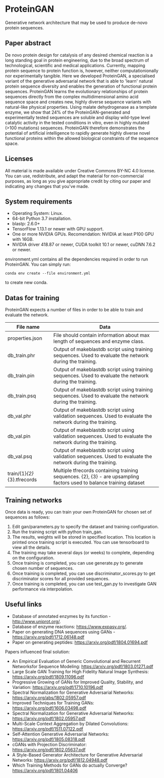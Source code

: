 # ProteinGAN
Generative network architecture that may be used to produce de-novo protein sequences.

## Paper abstract
De novo protein design for catalysis of any desired chemical reaction is a long standing goal in protein engineering, due to the broad spectrum of technological, scientific and medical applications. Currently, mapping protein sequence to protein function is, however, neither computationionally nor experimentally tangible. Here we developed ProteinGAN, a specialised variant of the generative adversarial network that is able to 'learn' natural protein sequence diversity and enables the generation of functional protein sequences. ProteinGAN learns the evolutionary relationships of protein sequences directly from the complex multidimensional amino acid sequence space and creates new, highly diverse sequence variants with natural-like physical properties. Using malate dehydrogenase as a template enzyme, we show that 24% of the ProteinGAN-generated and experimentally tested sequences are soluble and display wild-type level catalytic activity in the tested conditions in vitro, even in highly mutated (>100 mutations) sequences. ProteinGAN therefore demonstrates the potential of artificial intelligence to rapidly generate highly diverse novel functional proteins within the allowed biological constraints of the sequence space.


## Licenses

All material is made available under Creative Commons BY-NC 4.0 license. You can use, redistribute, 
and adapt the material for non-commercial purposes, as long as you give appropriate credit by citing our paper 
and indicating any changes that you've made.

## System requirements
- Operating System: Linux.
- 64-bit Python 3.7 installation.
- blastp: 2.6.0+
- TensorFlow 1.13.1 or newer with GPU support.
- One or more NVIDIA GPUs. Recomendation: NVIDIA at least P100 GPU with 16GB.
- NVIDIA driver 418.87 or newer, CUDA toolkit 10.1 or newer, cuDNN 7.6.2 or newer.

environment.yml contains all the dependencies required in order to run ProteinGAN. You can simply run:

`conda env create --file environment.yml`

to create new conda. 



## Datas for training
ProteinGAN expects a number of files in order to be able to train and evaluate the network.

|  File name  |   Data |
|---|---|
| properties.json | File should contain information about max length of sequences and enzyme class.|
| db_train.phr | Output of makeblastdb script using training sequences. Used to evaluate the network during the training. | 
| db_train.pin | Output of makeblastdb script using training sequences. Used to evaluate the network during the training. |  
| db_train.psq | Output of makeblastdb script using training sequences. Used to evaluate the network during the training. |  
| db_val.phr | Output of makeblastdb script using validation sequences. Used to evaluate the network during the training. | 
| db_val.pin | Output of makeblastdb script using validation sequences. Used to evaluate the network during the training. | 
| db_val.psq | Output of makeblastdb script using validation sequences. Used to evaluate the network during the training. | 
| train/{1}_{2}_{3}.tfrecords | Multiple tfrecords containing training sequences. {2}, {3} - are upsampling factors used to balance training dataset | 


## Training networks
Once data is ready, you can train your own ProteinGAN for chosen set of sequences as follows:

1. Edit gan/parameters.py to specify the dataset and training configuration.
2. Run the training script with python train_gan.
3. The results, weights will be stored in specified location.
This location is printed once training script is executed. You can use tensorboard to view all the details.
4. The training may take several days (or weeks) to complete, depending on the configuration.
5. Once training is completed, you can use generate.py to generate chosen number of sequences.
6. Once training is completed, you can use discriminator_scores.py to get discriminator scores for all provided sequences.
7. Once training is completed, you can use test_gan.py to investigate GAN performance via interpolation. 


## Useful links

- Database of annotated enzymes by its function - http://www.uniprot.org/. 
- Database of enzyme reactions: https://www.expasy.org/.
- Paper on generating DNA sequences using GANs - https://arxiv.org/pdf/1712.06148.pdf
- Paper on generating peptides: https://arxiv.org/pdf/1804.01694.pdf

Papers influenced final solution:
- An Empirical Evaluation of Generic Convolutional and Recurrent Networksfor Sequence Modeling: https://arxiv.org/pdf/1803.01271.pdf
- Large Scale GAN Training for High Fidelity Natural Image Synthesis: https://arxiv.org/pdf/1809.11096.pdf
- Progressive Growing of GANs for Improved Quality, Stability, and Variation: https://arxiv.org/pdf/1710.10196.pdf
- Spectral Normalization for Generative Adversarial Networks: https://arxiv.org/abs/1802.05957.pdf
- Improved Techniques for Training GANs: https://arxiv.org/pdf/1606.03498.pdf
- Spectral Normalization for Generative Adversarial Networks: https://arxiv.org/pdf/1802.05957.pdf
- Multi-Scale Context Aggregation by Dilated Convolutions: https://arxiv.org/pdf/1511.07122.pdf
- Self-Attention Generative Adversarial Networks: https://arxiv.org/pdf/1805.08318.pdf
- cGANs with Projection Discriminator: https://arxiv.org/pdf/1802.05637.pdf
- A Style-Based Generator Architecture for Generative Adversarial Networks: https://arxiv.org/pdf/1812.04948.pdf
- Which Training Methods for GANs do actually Converge? https://arxiv.org/pdf/1801.04406


